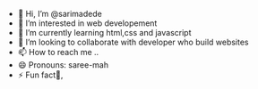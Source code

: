 - 👋 Hi, I’m @sarimadede
- 👀 I’m interested in web developement
- 🌱 I’m currently learning html,css and javascript
- 💞️ I’m looking to collaborate with developer who build websites
- 📫 How to reach me ..
- 😄 Pronouns: saree-mah
- ⚡ Fun fact🥇,

<!---
sarimadede/sarimadede is a ✨ special ✨ repository because its `README.md` (this file) appears on your GitHub profile.
You can click the Preview link to take a look at your changes.
--->
